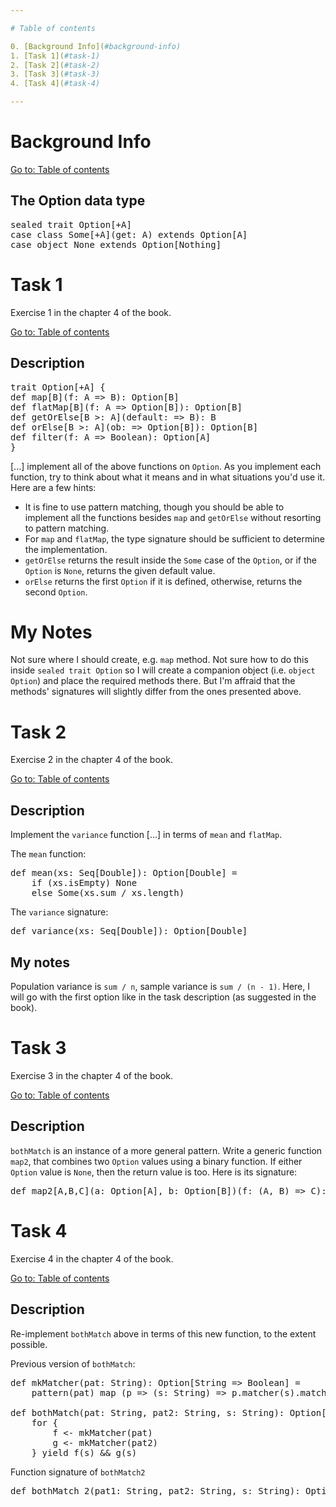 ```yaml
---

# Table of contents

0. [Background Info](#background-info)
1. [Task 1](#task-1)
2. [Task 2](#task-2)
3. [Task 3](#task-3)
4. [Task 4](#task-4)

---
```


# Background Info

[Go to: Table of contents](#table-of-contents)

## The Option data type

<pre>
sealed trait Option[+A]
case class Some[+A](get: A) extends Option[A]
case object None extends Option[Nothing]
</pre>

# Task 1

Exercise 1 in the chapter 4 of the book.

[Go to: Table of contents](#table-of-contents)

## Description

<pre>
trait Option[+A] {
def map[B](f: A => B): Option[B]
def flatMap[B](f: A => Option[B]): Option[B]
def getOrElse[B >: A](default: => B): B
def orElse[B >: A](ob: => Option[B]): Option[B]
def filter(f: A => Boolean): Option[A]
}
</pre>

[...] implement all of the above functions on `Option`. As you implement each function, try to think about what it means and in what situations you'd use it. Here are a few hints:

- It is fine to use pattern matching, though you should be able to implement all the functions besides `map` and `getOrElse` without resorting to pattern matching.
- For `map` and `flatMap`, the type signature should be sufficient to determine the implementation.
- `getOrElse` returns the result inside the `Some` case of the `Option`, or if the `Option` is `None`, returns the given default value.
- `orElse` returns the first `Option` if it is defined, otherwise, returns the second `Option`.

# My Notes

Not sure where I should create, e.g. `map` method. Not sure how to do this inside `sealed trait Option` so I will create a companion object (i.e. `object Option`) and place the required methods there. But I'm affraid that the methods' signatures will slightly differ from the ones presented above.

# Task 2

Exercise 2 in the chapter 4 of the book.

[Go to: Table of contents](#table-of-contents)

## Description

Implement the `variance` function [...] in terms of `mean` and `flatMap`.

The `mean` function:

<pre>
def mean(xs: Seq[Double]): Option[Double] =
	if (xs.isEmpty) None
	else Some(xs.sum / xs.length)
</pre>

The `variance` signature:

<pre>
def variance(xs: Seq[Double]): Option[Double]
</pre>

## My notes

Population variance is `sum / n`, sample variance is `sum / (n - 1)`.
Here, I will go with the first option like in the task description (as suggested in the book).

# Task 3

Exercise 3 in the chapter 4 of the book.

[Go to: Table of contents](#table-of-contents)

## Description

`bothMatch` is an instance of a more general pattern. Write a generic function `map2`, that combines two `Option` values using a binary function. If either `Option` value is `None`, then the return value is too. Here is its signature:

<pre>
def map2[A,B,C](a: Option[A], b: Option[B])(f: (A, B) => C): Option[C]
</pre>

# Task 4

Exercise 4 in the chapter 4 of the book.

[Go to: Table of contents](#table-of-contents)

## Description

Re-implement `bothMatch` above in terms of this new function, to the extent possible.

Previous version of `bothMatch`:

<pre>
def mkMatcher(pat: String): Option[String => Boolean] =
	pattern(pat) map (p => (s: String) => p.matcher(s).matches)

def bothMatch(pat: String, pat2: String, s: String): Option[Boolean] =
	for {
		f <- mkMatcher(pat)
		g <- mkMatcher(pat2)
	} yield f(s) && g(s)
</pre>

Function signature of `bothMatch2`

<pre>
def bothMatch_2(pat1: String, pat2: String, s: String): Option[Boolean]
</pre>
